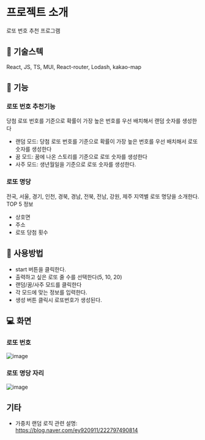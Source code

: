 # 프로젝트 소개

로또 번호 추천 프로그램

##  :scroll: 기술스텍
React, JS, TS, MUI, React-router, Lodash, kakao-map

## :hammer: 기능

### 로또 번호 추천기능
당첨 로또 번호를 기준으로 확률이 가장 높은 번호를 우선 배치해서 랜덤 숫자를 생성한다
* 랜덤 모드: 당첨 로또 번호를 기준으로 확률이 가장 높은 번호를 우선 배치해서 로또 숫자를 생성한다
* 꿈 모드: 꿈에 나온 스토리를 기준으로 로또 숫자를 생성한다
* 사주 모드: 생년월일을 기준으로 로또 숫자를 생성한다.

### 로또 명당
전국, 서울, 경기, 인천, 경북, 경남, 전북, 전남, 강원, 제주 지역별 로또 명당을 소개한다.
TOP 5 
정보
- 상호면
- 주소
- 로또 당첨 횟수

## :bookmark_tabs: 사용방법

* start 버튼을 클릭한다.
* 출력하고 싶은 로또 줄 수를 선택한다(5, 10, 20)
* 랜덤/꿈/사주 모드를 클릭한다
* 각 모드에 맞는 정보를 입력한다.
* 생성 버튼 클릭시 로또번호가 생성된다.

## :computer: 화면
### 로또 번호
![image](https://user-images.githubusercontent.com/7992888/158790593-dee513b3-f5ff-40df-a0c9-0243ac801328.png)
### 로또 명당 자리 
![image](https://user-images.githubusercontent.com/7992888/183644669-139de93d-01f6-4be8-b3c6-c3b29f9bcf90.png)


## 기타

* 가중치 랜덤 로직 관련 설명: https://blog.naver.com/ey920911/222797490814
